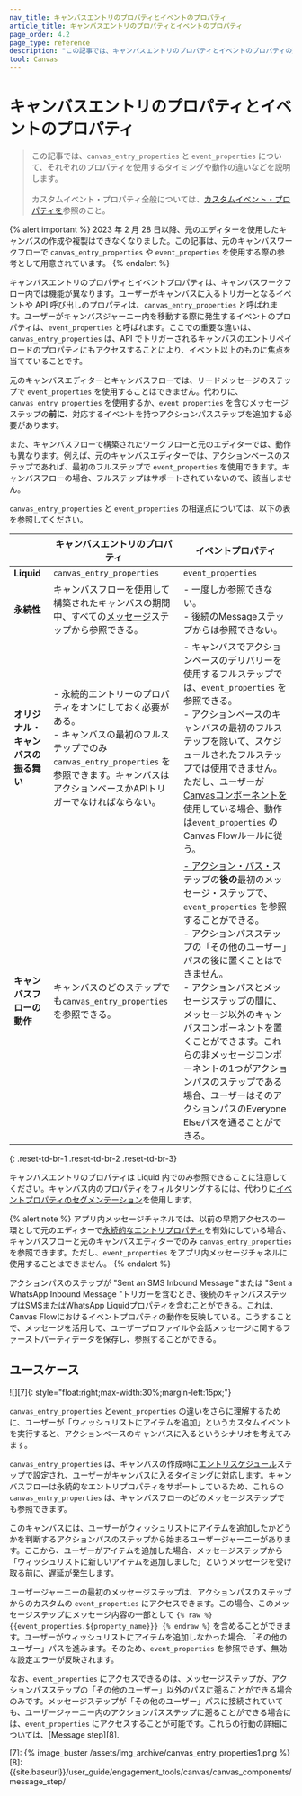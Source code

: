 ```yaml
---
nav_title: キャンバスエントリのプロパティとイベントのプロパティ
article_title: キャンバスエントリのプロパティとイベントのプロパティ
page_order: 4.2
page_type: reference
description: "この記事では、キャンバスエントリのプロパティとイベントのプロパティの違いと、それぞれのプロパティを使用するタイミングについて説明します。"
tool: Canvas
---
```


# キャンバスエントリのプロパティとイベントのプロパティ

> この記事では、`canvas_entry_properties` と `event_properties` について、それぞれのプロパティを使用するタイミングや動作の違いなどを説明します。<br><br> カスタムイベント・プロパティ全般については、[カスタムイベント・プロパティを]({{site.baseurl}}/user_guide/data_and_analytics/custom_data/custom_events/#custom-event-properties)参照のこと。

{% alert important %}
2023 年 2 月 28 日以降、元のエディターを使用したキャンバスの作成や複製はできなくなりました。この記事は、元のキャンバスワークフローで `canvas_entry_properties` や `event_properties` を使用する際の参考として用意されています。
{% endalert %}

キャンバスエントリのプロパティとイベントプロパティは、キャンバスワークフロー内では機能が異なります。ユーザーがキャンバスに入るトリガーとなるイベントや API 呼び出しのプロパティは、`canvas_entry_properties` と呼ばれます。ユーザーがキャンバスジャーニー内を移動する際に発生するイベントのプロパティは、`event_properties` と呼ばれます。ここでの重要な違いは、`canvas_entry_properties` は、API でトリガーされるキャンバスのエントリペイロードのプロパティにもアクセスすることにより、イベント以上のものに焦点を当てていることです。

元のキャンバスエディターとキャンバスフローでは、リードメッセージのステップで `event_properties` を使用することはできません。代わりに、`canvas_entry_properties` を使用するか、`event_properties` を含むメッセージステップの**前に**、対応するイベントを持つアクションパスステップを追加する必要があります。

また、キャンバスフローで構築されたワークフローと元のエディターでは、動作も異なります。例えば、元のキャンバスエディターでは、アクションベースのステップであれば、最初のフルステップで `event_properties` を使用できます。キャンバスフローの場合、フルステップはサポートされていないので、該当しません。

`canvas_entry_properties` と `event_properties` の相違点については、以下の表を参照してください。

| | キャンバスエントリのプロパティ | イベントプロパティ
|----|----|----|
| **Liquid** | `canvas_entry_properties` | `event_properties` |
| **永続性** | キャンバスフローを使用して構築されたキャンバスの期間中、すべての[メッセージ][1]ステップから参照できる。 | \- 一度しか参照できない。<br> \- 後続のMessageステップからは参照できない。 |
| **オリジナル・キャンバスの振る舞い** | \- 永続的エントリーのプロパティをオンにしておく必要がある。<br> \- キャンバスの最初のフルステップでのみ `canvas_entry_properties` を参照できます。キャンバスはアクションベースかAPIトリガーでなければならない。 | \- キャンバスでアクションベースのデリバリーを使用するフルステップでは、`event_properties` を参照できる。<br> \- アクションベースのキャンバスの最初のフルステップを除いて、スケジュールされたフルステップでは使用できません。ただし、ユーザーが[Canvasコンポーネントを][2]使用している場合、動作は`event_properties` のCanvas Flowルールに従う。 |
| **キャンバスフローの動作** | キャンバスのどのステップでも`canvas_entry_properties` を参照できる。 | [\- アクション・パス・][3]ステップの**後の**最初のメッセージ・ステップで、`event_properties` を参照することができる。<br> \- アクションパスステップの「その他のユーザー」パスの後に置くことはできません。<br> \- アクションパスとメッセージステップの間に、メッセージ以外のキャンバスコンポーネントを置くことができます。これらの非メッセージコンポーネントの1つがアクションパスのステップである場合、ユーザーはそのアクションパスのEveryone Elseパスを通ることができる。 | 
{: .reset-td-br-1 .reset-td-br-2 .reset-td-br-3}

キャンバスエントリのプロパティは Liquid 内でのみ参照できることに注意してください。キャンバス内のプロパティをフィルタリングするには、代わりに[イベントプロパティのセグメンテーション]({{site.baseurl}}/user_guide/data_and_analytics/custom_data/custom_events/nested_objects/)を使用します。

{% alert note %}
アプリ内メッセージチャネルでは、以前の早期アクセスの一環として元のエディターで[永続的なエントリプロパティ]({{site.baseurl}}/user_guide/engagement_tools/canvas/create_a_canvas/canvas_persistent_entry_properties/)を有効にしている場合、キャンバスフローと元のキャンバスエディターでのみ `canvas_entry_properties` を参照できます。ただし、`event_properties` をアプリ内メッセージチャネルに使用することはできません。
{% endalert %}

アクションパスのステップが "Sent an SMS Inbound Message "または "Sent a WhatsApp Inbound Message "トリガーを含むとき、後続のキャンバスステップはSMSまたはWhatsApp Liquidプロパティを含むことができる。これは、Canvas Flowにおけるイベントプロパティの動作を反映している。こうすることで、メッセージを活用して、ユーザープロファイルや会話メッセージに関するファーストパーティデータを保存し、参照することができる。

## ユースケース

![][7]{: style="float:right;max-width:30%;margin-left:15px;"}

`canvas_entry_properties` と`event_properties` の違いをさらに理解するために、ユーザーが「ウィッシュリストにアイテムを追加」というカスタムイベントを実行すると、アクションベースのキャンバスに入るというシナリオを考えてみます。 

`canvas_entry_properties` は、キャンバスの作成時に[エントリスケジュール]({{site.baseurl}}/user_guide/engagement_tools/canvas/create_a_canvas/create_a_canvas#step-2b-set-your-canvas-entry-schedule)ステップで設定され、ユーザーがキャンバスに入るタイミングに対応します。キャンバスフローは永続的なエントリプロパティをサポートしているため、これらの `canvas_entry_properties` は、キャンバスフローのどのメッセージステップでも参照できます。 

このキャンバスには、ユーザーがウィッシュリストにアイテムを追加したかどうかを判断するアクションパスのステップから始まるユーザージャーニーがあります。ここから、ユーザーがアイテムを追加した場合、メッセージステップから「ウィッシュリストに新しいアイテムを追加しました」というメッセージを受け取る前に、遅延が発生します。 

ユーザージャーニーの最初のメッセージステップは、アクションパスのステップからのカスタムの `event_properties` にアクセスできます。この場合、このメッセージステップにメッセージ内容の一部として ``{% raw %} {{event_properties.${property_name}}} {% endraw %}`` を含めることができます。ユーザーがウィッシュリストにアイテムを追加しなかった場合、「その他のユーザー」パスを進みます。そのため、`event_properties` を参照できず、無効な設定エラーが反映されます。

なお、`event_properties` にアクセスできるのは、メッセージステップが、アクションパスステップの「その他のユーザー」以外のパスに遡ることができる場合のみです。メッセージステップが「その他のユーザー」パスに接続されていても、ユーザージャーニー内のアクションパスステップに遡ることができる場合には、`event_properties` にアクセスすることが可能です。これらの行動の詳細については、\[Message step][8].

[1]: {{site.baseurl}}/user_guide/engagement_tools/canvas/canvas_components/message_step/
[2]: {{site.baseurl}}/user_guide/engagement_tools/canvas/canvas_components/
[3]: {{site.baseurl}}/user_guide/engagement_tools/canvas/canvas_components/action_paths/
[7]: {% image_buster /assets/img_archive/canvas_entry_properties1.png %}
[8]: {{site.baseurl}}/user_guide/engagement_tools/canvas/canvas_components/message_step/

